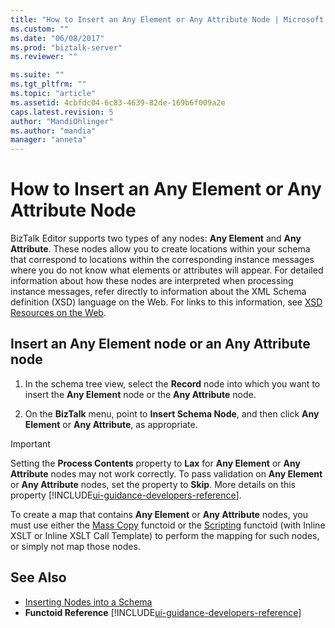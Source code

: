 ```yaml
---
title: "How to Insert an Any Element or Any Attribute Node | Microsoft Docs"
ms.custom: ""
ms.date: "06/08/2017"
ms.prod: "biztalk-server"
ms.reviewer: ""

ms.suite: ""
ms.tgt_pltfrm: ""
ms.topic: "article"
ms.assetid: 4cbfdc04-6c83-4639-82de-169b6f009a2e
caps.latest.revision: 5
author: "MandiOhlinger"
ms.author: "mandia"
manager: "anneta"
---
```

# How to Insert an Any Element or Any Attribute Node
BizTalk Editor supports two types of any nodes: **Any Element** and **Any Attribute**. These nodes allow you to create locations within your schema that correspond to locations within the corresponding instance messages where you do not know what elements or attributes will appear. For detailed information about how these nodes are interpreted when processing instance messages, refer directly to information about the XML Schema definition (XSD) language on the Web. For links to this information, see [XSD Resources on the Web](../core/xsd-resources-on-the-web.md).  

## Insert an Any Element node or an Any Attribute node  

1.  In the schema tree view, select the **Record** node into which you want to insert the **Any Element** node or the **Any Attribute** node.  

2.  On the **BizTalk** menu, point to **Insert Schema Node**, and then click **Any Element** or **Any Attribute**, as appropriate.  

> [!IMPORTANT]
>  Setting the **Process Contents** property to **Lax** for **Any Element** or **Any Attribute** nodes may not work correctly. To pass validation on **Any Element** or **Any Attribute** nodes, set the property to **Skip**.  More details on this property [!INCLUDE[ui-guidance-developers-reference](../includes/ui-guidance-developers-reference.md)].
> 
>  To create a map that contains **Any Element** or **Any Attribute** nodes, you must use either the [Mass Copy](mass-copy-functoid.md) functoid or the [Scripting](scripting-functoid.md) functoid (with Inline XSLT or Inline XSLT Call Template) to perform the mapping for such nodes, or simply not map those nodes.  

## See Also  
- [Inserting Nodes into a Schema](../core/inserting-nodes-into-a-schema.md)
- **Functoid Reference** [!INCLUDE[ui-guidance-developers-reference](../includes/ui-guidance-developers-reference.md)]
